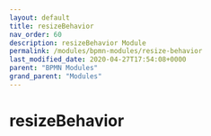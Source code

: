 ```yaml
---
layout: default
title: resizeBehavior 
nav_order: 60
description: resizeBehavior Module
permalink: /modules/bpmn-modules/resize-behavior
last_modified_date: 2020-04-27T17:54:08+0000
parent: "BPMN Modules"
grand_parent: "Modules"
---
```


# resizeBehavior